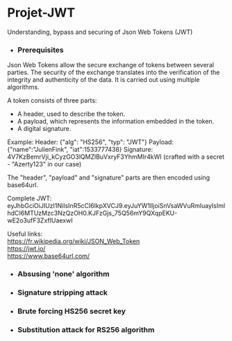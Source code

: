 # Projet-JWT
Understanding, bypass and securing of Json Web Tokens (JWT)

* ### Prerequisites
Json Web Tokens allow the secure exchange of tokens between several parties. The security of the exchange translates into the verification of the integrity and authenticity of the data. It is carried out using multiple algorithms.

A token consists of three parts:
- A header, used to describe the token.
- A payload, which represents the information embedded in the token.
- A digital signature.

Example:
Header: {"alg": "HS256", "typ": "JWT"}
Payload: {"name":"JulienFink", "iat":1533777438}
Signature: 4V7KzBemrVji_kCyzGO3lQMZlBuVxryF3YhmMIr4kWI (crafted with a secret - "Azerty123" in our case)

The "header", "payload" and "signature" parts are then encoded using base64url.

Complete JWT: eyJhbGciOiJIUzI1NiIsInR5cCI6IkpXVCJ9.eyJuYW1lIjoiSnVsaWVuRmluayIsImlhdCI6MTUzMzc3NzQzOH0.KJFzGjs_75Q56mY9QXqpEKU-wE2o3ufF3ZxfIUaexwI

Useful links:
<br/> https://fr.wikipedia.org/wiki/JSON_Web_Token
<br/> https://jwt.io/
<br/> https://www.base64url.com/

* ### Absusing 'none' algorithm

* ### Signature stripping attack

* ### Brute forcing HS256 secret key

* ### Substitution attack for RS256 algorithm
